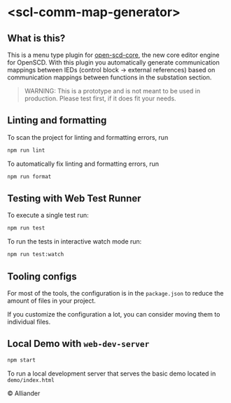 # \<scl-comm-map-generator>

## What is this?

This is a menu type plugin for [open-scd-core](https://github.com/OpenEnergyTools/open-scd-core/blob/main/API.md), the new core editor engine for OpenSCD. With this plugin you automatically generate communication mappings between IEDs (control block -> external references) based on communication mappings between functions in the substation section.


> WARNING: This is a prototype and is not meant to be used in production. Please test first, if it does fit your needs.

## Linting and formatting

To scan the project for linting and formatting errors, run

```bash
npm run lint
```

To automatically fix linting and formatting errors, run

```bash
npm run format
```

## Testing with Web Test Runner

To execute a single test run:

```bash
npm run test
```

To run the tests in interactive watch mode run:

```bash
npm run test:watch
```

## Tooling configs

For most of the tools, the configuration is in the `package.json` to reduce the amount of files in your project.

If you customize the configuration a lot, you can consider moving them to individual files.

## Local Demo with `web-dev-server`

```bash
npm start
```

To run a local development server that serves the basic demo located in `demo/index.html`

&copy; Alliander
